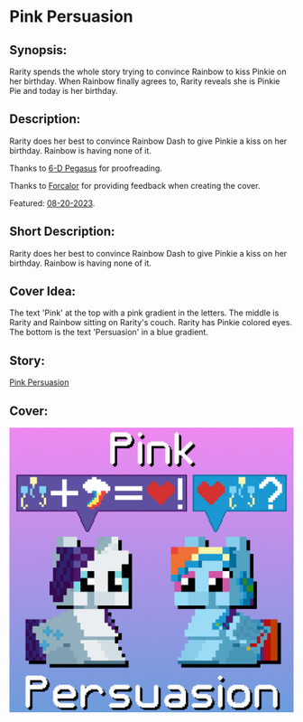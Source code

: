 # Pink Persuasion

## Synopsis:
Rarity spends the whole story trying to convince Rainbow to kiss Pinkie on her birthday. When Rainbow finally agrees to, Rarity reveals she is Pinkie Pie and today is her birthday.

## Description:
Rarity does her best to convince Rainbow Dash to give Pinkie a kiss on her birthday. Rainbow is having none of it.

Thanks to [6-D Pegasus](https://www.fimfiction.net/user/293755/6-D+Pegasus) for proofreading.

Thanks to [Forcalor](https://www.fimfiction.net/user/564657/Forcalor) for providing feedback when creating the cover.

Featured: [08-20-2023](https://github.com/SilkRose/Pony/blob/mane/src/stories/pink-persuasion/featured-2023-08-20-23-13-27.png).

## Short Description:
Rarity does her best to convince Rainbow Dash to give Pinkie a kiss on her birthday. Rainbow is having none of it.

## Cover Idea:
The text 'Pink' at the top with a pink gradient in the letters. The middle is Rarity and Rainbow sitting on Rarity's couch. Rarity has Pinkie colored eyes. The bottom is the text 'Persuasion' in a blue gradient.
## Story:
[Pink Persuasion](./pink-persuasion.md)

## Cover:
![cover](./pink-persuasion-cover-upscaled.png)